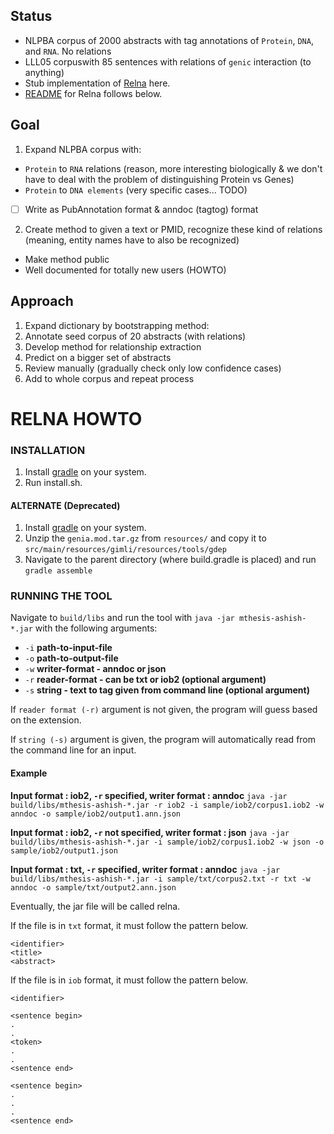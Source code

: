 ## Status

* NLPBA corpus of 2000 abstracts with tag annotations of `Protein`, `DNA`, and `RNA`. No relations
* LLL05 corpuswith 85 sentences with relations of `genic` interaction (to anything)
* Stub implementation of [Relna](https://github.com/ashishbaghudana/mthesis-ashish/) here.
* [README](https://github.com/ashishbaghudana/mthesis-ashish/) for Relna follows below.

## Goal

1. Expand NLPBA corpus with:
  * `Protein` to `RNA` relations (reason, more interesting biologically & we don't have to deal with the problem of distinguishing Protein vs Genes)
  * `Protein` to `DNA elements` (very specific cases... TODO)
  * [ ] Write as PubAnnotation format & anndoc (tagtog) format
2. Create method to given a text or PMID, recognize these kind of relations (meaning, entity names have to also be recognized)
  * Make method public
  * Well documented for totally new users (HOWTO)

## Approach

1. Expand dictionary by bootstrapping method:
  1. Annotate seed corpus of 20 abstracts (with relations)
  2. Develop method for relationship extraction
  3. Predict on a bigger set of abstracts
  4. Review manually (gradually check only low confidence cases)
  5. Add to whole corpus and repeat process

# RELNA HOWTO

### INSTALLATION ###

1. Install [gradle](http://gradle.com) on your system.
2. Run install.sh.

#### ALTERNATE (Deprecated)
1. Install [gradle](http://gradle.com) on your system.
2. Unzip the `genia.mod.tar.gz` from `resources/` and copy it to `src/main/resources/gimli/resources/tools/gdep`
3. Navigate to the parent directory (where build.gradle is placed) and run `gradle assemble`

### RUNNING THE TOOL ###

Navigate to `build/libs` and run the tool with `java -jar mthesis-ashish-*.jar` with the following arguments:
* `-i` **path-to-input-file**
* `-o` **path-to-output-file**
* `-w` **writer-format - anndoc or json**
* `-r` **reader-format - can be txt or iob2 (optional argument)**
* `-s` **string - text to tag given from command line (optional argument)**

If `reader format (-r)` argument is not given, the program will guess based on the extension.

If `string (-s)` argument is given, the program will automatically read from the command line for an input.

#### Example ####

**Input format : iob2, `-r` specified, writer format : anndoc**
`java -jar build/libs/mthesis-ashish-*.jar -r iob2 -i sample/iob2/corpus1.iob2 -w anndoc -o sample/iob2/output1.ann.json`

**Input format : iob2, `-r` not specified, writer format : json**
`java -jar build/libs/mthesis-ashish-*.jar -i sample/iob2/corpus1.iob2 -w json -o sample/iob2/output1.json`

**Input format : txt, `-r` specified, writer format : anndoc**
`java -jar build/libs/mthesis-ashish-*.jar -i sample/txt/corpus2.txt -r txt -w anndoc -o sample/txt/output2.ann.json`

Eventually, the jar file will be called relna.

If the file is in `txt` format, it must follow the pattern below.

```text
<identifier>
<title>
<abstract>
```

If the file is in `iob` format, it must follow the pattern below.

```text
<identifier>

<sentence begin>
.
.
<token>
.
.
<sentence end>

<sentence begin>
.
.
.
<sentence end>
```
